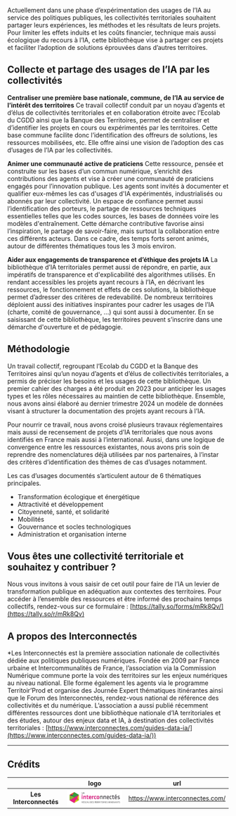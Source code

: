 Actuellement dans une phase d’expérimentation des usages de l’IA au service des politiques publiques, les collectivités territoriales souhaitent partager leurs expériences, les méthodes et les résultats de leurs projets. Pour limiter les effets induits et les coûts financier, technique mais aussi écologique du recours à l’IA, cette bibliothèque vise à partager ces projets et faciliter l’adoption de solutions éprouvées dans d’autres territoires.

## Collecte et partage des usages de l’IA par les collectivités

**Centraliser une première base nationale, commune, de l’IA au service de l’intérêt des territoires**
Ce travail collectif conduit par un noyau d’agents et d’élus de collectivités territoriales et en collaboration étroite avec l’Ecolab du CGDD ainsi que la Banque des Territoires, permet de centraliser et d’identifier les projets en cours ou expérimentés par les territoires. Cette base commune facilite donc l’identification des offreurs de solutions, les ressources mobilisées, etc. Elle offre ainsi une vision de l’adoption des cas d’usages de l’IA par les collectivités.

**Animer une communauté active de praticiens**
Cette ressource, pensée et construite sur les bases d’un commun numérique, s’enrichit des contributions des agents et vise à créer une communauté de praticiens engagés pour l’innovation publique. Les agents sont invités à documenter et qualifier eux-mêmes les cas d'usages d'IA expérimentés, industrialisés ou abonnés par leur collectivité. Un espace de confiance permet aussi l’identification des porteurs, le partage de ressources techniques essentielles telles que les codes sources, les bases de données voire les modèles d'entraînement. Cette démarche contributive favorise ainsi l’inspiration, le partage de savoir-faire, mais surtout la collaboration entre ces différents acteurs. Dans ce cadre, des temps forts seront animés, autour de différentes thématiques tous les 3 mois environ.

**Aider aux engagements de transparence et d’éthique des projets IA**
La bibliothèque d’IA territoriales permet aussi de répondre, en partie, aux impératifs de transparence et d'explicabilité des algorithmes utilisés. En rendant accessibles les projets ayant recours à l’IA, en décrivant les ressources, le fonctionnement et effets de ces solutions, la bibliothèque permet d’adresser des critères de redevabilité. De nombreux territoires déploient aussi des initiatives inspirantes pour cadrer les usages de l’IA (charte, comité de gouvernance, …) qui sont aussi à documenter. En se saisissant de cette bibliothèque, les territoires peuvent s’inscrire dans une démarche d'ouverture et de pédagogie.

## Méthodologie

Un travail collectif, regroupant l’Ecolab du CGDD et la Banque des Territoires ainsi qu’un noyau d’agents et d’élus de collectivités territoriales, a permis de préciser les besoins et les usages de cette bibliothèque. Un premier cahier des charges a été produit en 2023 pour anticiper les usages types et les rôles nécessaires au maintien de cette bibliothèque. Ensemble, nous avons ainsi élaboré au dernier trimestre 2024 un modèle de données visant à structurer la documentation des projets ayant recours à l’IA.

Pour nourrir ce travail, nous avons croisé plusieurs travaux réglementaires mais aussi de recensement de projets d’IA territoriales que nous avons identifiés en France mais aussi à l’international. Aussi, dans une logique de convergence entre les ressources existantes, nous avons pris soin de reprendre des nomenclatures déjà utilisées par nos partenaires, à l’instar des critères d’identification des thèmes de cas d’usages notamment. 

Les cas d’usages documentés s’articulent autour de 6 thématiques principales. 

* Transformation écologique et énergétique
* Attractivité et développement
* Citoyenneté, santé, et solidarité
* Mobilités
* Gouvernance et socles technologiques
* Administration et organisation interne

## Vous êtes une collectivité territoriale et souhaitez y contribuer ? 
Nous vous invitons à vous saisir de cet outil pour faire de l’IA un levier de transformation publique en adéquation aux contextes des territoires. 
Pour accéder à l’ensemble des ressources et être informé des prochains temps collectifs, rendez-vous sur ce formulaire : [https://tally.so/forms/mRk8Qv/](https://tally.so/r/mRk8Qv)

## A propos des Interconnectés

*Les Interconnectés est la première association nationale de collectivités dédiée aux politiques publiques numériques. Fondée en 2009 par France urbaine et Intercommunalités de France, l’association via la Commission Numérique commune porte la voix des territoires sur les enjeux numériques au niveau national. Elle forme également les agents via le programme Territoir’Prod et organise des Journée Expert thématiques itinérantes ainsi que le Forum des Interconnectés, rendez-vous national de référence des collectivités et du numérique. L’association a aussi publié récemment différentes ressources dont une bibliothèque nationale d’IA territoriales et des études, autour des enjeux data et IA, à destination des collectivités territoriales : [https://www.interconnectes.com/guides-data-ia/](https://www.interconnectes.com/guides-data-ia/))

---

## Crédits

| | logo | url |
| :-: | :-: | :-: |
| **Les Interconnectés** | ![Interconnectés](./images/interconnectes-logo.jpg) | https://www.interconnectes.com/ |
